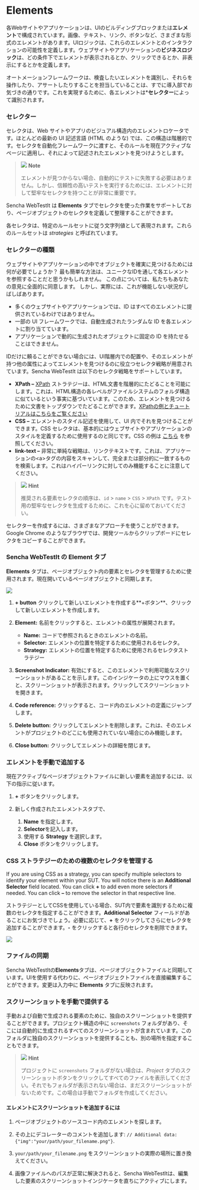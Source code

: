 # Elements

各Webサイトやアプリケーションは、UIのビルディングブロックまたは**エレメント**で構成されています。画像、テキスト、リンク、ボタンなど、さまざまな形式のエレメントがあります。UIロジックは、これらのエレメントとのインタラクションの可能性を定義します。ウェブサイトやアプリケーションの**ビジネスロジック**は、どの条件下でエレメントが表示されるとか、クリックできるとか、非表示にするとかを定義します。

オートメーションフレームワークは、検査したいエレメントを識別し、それらを操作したり、アサートしたりすることを担当していることは、すでに導入部でお気づきの通りです。これを実現するために、各エレメントは***セレクター**によって識別されます。

### セレクター

セレクタは、Web サイトやアプリのビジュアル構造内のエレメントロケータです。ほとんどの最新の UI 記述言語 (HTML のような) では、この構造は階層的です。セレクタを自動化フレームワークに渡すと、そのルールを現在アクティブなページに適用し、それによって記述されたエレメントを見つけようとします。

> ![](https://docs.sencha.com/webtestit/guides/images/note-icon.png) **Note**
> 
> エレメントが見つからない場合、自動的にテストに失敗する必要はありません。しかし、信頼性の高いテストを実行するためには、エレメントに対して堅牢なセレクタを持つことが非常に重要です。

Sencha WebTestIt は **Elements** タブでセレクタを使った作業をサポートしており、ページオブジェクトのセレクタを定義して整理することができます。

各セレクタは、特定のルールセットに従う文字列値として表現されます。これらのルールセットは *strategies* と呼ばれています。

### セレクターの種類

ウェブサイトやアプリケーションの中でオブジェクトを確実に見つけるためには何が必要でしょうか？ 最も簡単な方法は、ユニークなIDを通して各エレメントを参照することだと思うかもしれません。 この点については、私たちもあなたの意見に全面的に同意します。 しかし、実際には、これが機能しない状況がしばしばあります。

  - 多くのウェブサイトやアプリケーションでは、ID はすべてのエレメントに提供されているわけではありません。
  - 一部の UI フレームワークでは、自動生成されたランダムな ID を各エレメントに割り当てています。
  - アプリケーションで動的に生成されたオブジェクトに固定の ID を持たせることはできません。

IDだけに頼ることができない場合には、UI階層内での配置や、そのエレメントが持つ他の属性によってエレメントを見つけるのに役立つセレクタ戦略が用意されています。Sencha WebTestIt は以下のセレクタ戦略をサポートしています。

  - **XPath –** [XPath](https://en.wikipedia.org/wiki/XPath) ストラテジーは、HTML文書を階層的にたどることを可能にします。これは、HTML構造の各レベルがファイルシステムのフォルダ構造に似ているという事実に基づいています。このため、エレメントを見つけるために文書をトップダウンでたどることができます。[XPathの例とチュートリアルはこちらをご覧ください](https://www.w3schools.com/xml/xpath_intro.asp)
  - **CSS –** エレメントのスタイル記述を使用して、UI 内でそれを見つけることができます。CSS セレクタは、基本的にはウェブサイトやアプリケーションのスタイルを定義するために使用するのと同じです。CSS の例は [こちら](https://www.w3schools.com/cssref/css_selectors.asp) を参照してください。
  - **link-text –** 非常に単純な戦略は、リンクテキストです。これは、アプリケーションの\<a\>タグの内容をスキャンして、完全または部分的に一致するものを検索します。これはハイパーリンクに対してのみ機能することに注意してください。

> ![](https://docs.sencha.com/webtestit/guides/images/hint-icon.png) **Hint**
> 
> 推奨される要素セレクタの順序は、`id` \> `name` \> `CSS` \> `XPath` です。テスト用の堅牢なセレクタを生成するために、これを心に留めておいてください。

セレクターを作成するには、さまざまなアプローチを使うことができます。Google Chrome のようなブラウザでは、開発ツールからクリップボードにセレクタをコピーすることができます。

### Sencha WebTestIt の Element タブ

**Elements** タブは、ページオブジェクト内の要素とセレクタを管理するために使用されます。現在開いているページオブジェクトと同期します。

![](https://docs.sencha.com/webtestit/guides/images/elements-tab.png)

1. **+ button** クリックして新しいエレメントを作成する**+ボタン**、クリックして新しいエレメントを作成します。

2. **Element:** 名前をクリックすると、エレメントの属性が展開されます。

    - **Name:** コードで参照されるときのエレメントの名前。
    - **Selector:** エレメントの位置を特定するために使用されるセレクタ。
    - **Strategy:** エレメントの位置を特定するために使用されるセレクタストラテジー

3. **Screenshot Indicator:** 有効にすると、このエレメントで利用可能なスクリーンショットがあることを示します。このインジケータの上にマウスを置くと、スクリーンショットが表示されます。クリックしてスクリーンショットを開きます。

4. **Code reference:** クリックすると、コード内のエレメントの定義にジャンプします。

5. **Delete button:** クリックしてエレメントを削除します。これは、そのエレメントがプロジェクトのどこにも使用されていない場合にのみ機能します。

6. **Close button:** クリックしてエレメントの詳細を閉じます。

### エレメントを手動で追加する

現在アクティブなページオブジェクトファイルに新しい要素を追加するには、以下の指示に従います。

1.  **+** ボタンをクリックします。

2.  新しく作成されたエレメントスタブで、
    
    1.  **Name** を指定します。
    2.  **Selector**を記入します。
    3.  使用する **Strategy** を選択します。
    4.  **Close** ボタンをクリックします。

### CSS ストラテジーのための複数のセレクタを管理する

If you are using CSS as a strategy, you can specify multiple selectors to identify your element within your SUT. You will notice there is an **Additional Selector** field located. You can click **+** to add even more selectors if needed. You can click **–** to remove the selector in that respective line.

ストラテジーとしてCSSを使用している場合、SUT内で要素を識別するために複数のセレクタを指定することができます。**Additional Selector** フィールドがあることにお気づきでしょう。必要に応じて、**+** をクリックしてさらにセレクタを追加することができます。**-** をクリックすると各行のセレクタを削除できます。

![](https://docs.sencha.com/webtestit/guides/images/css-multiple.png)

### ファイルの同期

Sencha WebTestItの**Elements**タブは、ページオブジェクトファイルと同期しています。UIを使用する代わりに、ページオブジェクトファイルを直接編集することができます。変更は入力中に **Elements** タブに反映されます。

### スクリーンショットを手動で提供する

手動および自動で生成される要素のために、独自のスクリーンショットを提供することができます。プロジェクト構造の中に `screenshots` フォルダがあり、そこには自動的に生成されるすべてのスクリーンショットが含まれています。このフォルダに独自のスクリーンショットを提供することも、別の場所を指定することもできます。

> ![](https://docs.sencha.com/webtestit/guides/images/hint-icon.png) **Hint**
> 
> プロジェクトに `screenshots` フォルダがない場合は、*Project* タブのスクリーンショットボタンをクリックしてすべてのファイルを表示してください。それでもフォルダが表示されない場合は、まだスクリーンショットがないためです。この場合は手動でフォルダを作成してください。

#### エレメントにスクリーンショットを追加するには

1.  ページオブジェクトのソースコード内のエレメントを探します。

2.  その上にデコレーターのコメントを追加します: `// Additional data: {"img":"your/path/your_filename.png"}`.

3.  `your/path/your_filename.png` をスクリーンショットの実際の場所に置き換えてください。

4.  画像ファイルへのパスが正常に解決されると、Sencha WebTestItは、編集した要素のスクリーンショットインジケータを直ちにアクティブにします。
